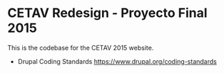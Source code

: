 # CETAV Redesign - Proyecto Final 2015

This is the codebase for the CETAV 2015 website.

* Drupal Coding Standards https://www.drupal.org/coding-standards